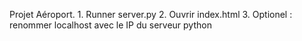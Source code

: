 Projet Aéroport. 1. Runner server.py 2. Ouvrir index.html 3. Optionel : renommer localhost avec le IP du serveur python
